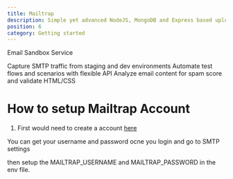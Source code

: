 ```yaml
---
title: Mailtrap
description: Simple yet advanced NodeJS, MongoDB and Express based uploader.
position: 6
category: Getting started
---
```


Email Sandbox Service

Capture SMTP traffic from staging and dev environments
Automate test flows and scenarios with flexible API
Analyze email content for spam score and validate HTML/CSS

# How to setup Mailtrap Account

1. First would need to create a account [here](https://mailtrap.io/)

You can get your username and password ocne you login and go to SMTP settings

then setup the MAILTRAP_USERNAME and MAILTRAP_PASSWORD in the env file.
